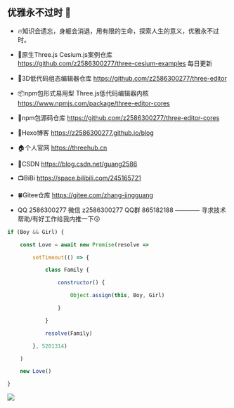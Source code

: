 ## 优雅永不过时 👋

- 🔥知识会遗忘，身躯会消退，用有限的生命，探索人生的意义，优雅永不过时。

- 🍃原生Three.js Cesium.js案例仓库 https://github.com/z2586300277/three-cesium-examples 每日更新
  
- 🍁3D低代码组态编辑器仓库 https://github.com/z2586300277/three-editor

- 📦npm包形式易用型 Three.js低代码编辑器内核  https://www.npmjs.com/package/three-editor-cores

- 🐳npm包源码仓库 https://github.com/z2586300277/three-editor-cores

- 📗Hexo博客 https://z2586300277.github.io/blog

- 🏠个人官网 https://threehub.cn
  
- 📘CSDN https://blog.csdn.net/guang2586

- 📺BiBi https://space.bilibili.com/245165721

- 🍀Gitee仓库 https://gitee.com/zhang-jingguang

- QQ 2586300277 微信 z2586300277 QQ群 865182188 ———— 寻求技术帮助/有好工作给我内推一下😚

```js
if (Boy && Girl) {

    const Love = await new Promise(resolve =>

        setTimeout(() => {

            class Family {

                constructor() {

                    Object.assign(this, Boy, Girl)

                }

            }

            resolve(Family)

        }, 5201314)

    )

    new Love()

}
```
<img src="https://profile-counter.glitch.me/z2586300277/count.svg" >
